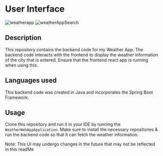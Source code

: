 # User Interface
![weatherapp](https://github.com/michaeltikhonovsky/WeatherApp-Frontend/assets/127802019/903ee28e-aa2a-4de7-9bb8-22516300614a)
![weatherAppSearch](https://github.com/michaeltikhonovsky/WeatherApp-Frontend/assets/127802019/4c3ebb91-ffde-49ca-bf0d-36a711d6d08a)

## Description
This repository contains the backend code for my Weather App. The backend code interacts with the frontend to display the weather information of the city that is entered. Ensure that the frontend react app is running when using this.

## Languages used
This backend code was created in Java and incorporates the Spring Boot Framework.
## Usage
Clone this repository and run it in your IDE by running the `WeatherWebAppApplication`. Make sure to install the necessary repositories & run the backend code so that it can fetch the weather information. 

<!-- **Also** you must make an account on https://openweathermap.org/ and generate your own API key. It does take ~10 mins for the key to activate before use. You can enter your key in `src/main/resources/application.properties` -->

Note: This UI may undergo changes in the future that may not be reflected in this readMe
